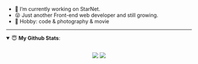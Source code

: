
- 🔭 I’m currently working on StarNet.
- 😝 Just another Front-end web developer and still growing.
- 🏓 Hobby: code & photography & movie

---

<details open>
 <summary> 😇 <b>My Github Stats</b>: </summary>
<br>
<p align = "center">
  <img src = "https://github-readme-stats.vercel.app/api?username=ZephyrAndMoon&show_icons=true&include_all_commits=true&line_height=40&count_private=true&theme=radical&hide_border=true">
  <img src = "https://github-readme-stats.vercel.app/api/top-langs/?username=ZephyrAndMoon&theme=radical&hide_border=true">
</p>
</details>
